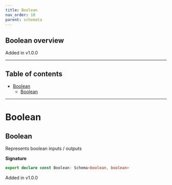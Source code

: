 ```yaml
---
title: Boolean
nav_order: 18
parent: schemata
---
```


## Boolean overview

Added in v1.0.0

---

<h2 class="text-delta">Table of contents</h2>

- [Boolean](#boolean)
  - [Boolean](#boolean-1)

---

# Boolean

## Boolean

Represents boolean inputs / outputs

**Signature**

```ts
export declare const Boolean: Schema<boolean, boolean>
```

Added in v1.0.0

